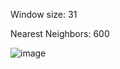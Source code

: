 
Window size: 31 

Nearest Neighbors: 600

![image](https://user-images.githubusercontent.com/50030413/67417275-5f0b8200-f596-11e9-8018-c9d1e62d7acf.png)

